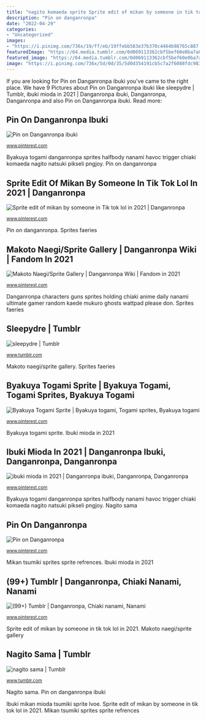 ```yaml
---
title: "nagito komaeda sprite Sprite edit of mikan by someone in tik tok lol in 2021"
description: "Pin on danganronpa"
date: "2022-04-29"
categories:
- "Uncategorized"
images:
- "https://i.pinimg.com/736x/19/ff/eb/19ffebb583e37b370c4464b98765c887.jpg"
featuredImage: "https://64.media.tumblr.com/0d069113362cbf5bef60e0ba7a8a5ab1/tumblr_inline_pn7ezf8XDB1vvoab7_400.png"
featured_image: "https://64.media.tumblr.com/0d069113362cbf5bef60e0ba7a8a5ab1/tumblr_inline_pn7ezf8XDB1vvoab7_400.png"
image: "https://i.pinimg.com/736x/5d/0d/35/5d0d354191cb5c7a2f6088fdc9835708.jpg"
---
```


If you are looking for Pin on Danganronpa ibuki you've came to the right place. We have 9 Pictures about Pin on Danganronpa ibuki like sleepydre | Tumblr, ibuki mioda in 2021 | Danganronpa ibuki, Danganronpa, Danganronpa and also Pin on Danganronpa ibuki. Read more:

## Pin On Danganronpa Ibuki

![Pin on Danganronpa ibuki](https://i.pinimg.com/736x/0a/2f/ee/0a2fee3bacece7092f191bbd8a05ce26.jpg "Makoto naegi/sprite gallery")

<small>www.pinterest.com</small>

Byakuya togami danganronpa sprites halfbody nanami havoc trigger chiaki komaeda nagito natsuki pikseli pngjoy. Pin on danganronpa

## Sprite Edit Of Mikan By Someone In Tik Tok Lol In 2021 | Danganronpa

![Sprite edit of mikan by someone in Tik tok lol in 2021 | Danganronpa](https://i.pinimg.com/736x/a8/67/f5/a867f5e89aa3eb771f05a988d61f7f93.jpg "Nagito sama")

<small>www.pinterest.com</small>

Pin on danganronpa. Sprites faeries

## Makoto Naegi/Sprite Gallery | Danganronpa Wiki | Fandom In 2021

![Makoto Naegi/Sprite Gallery | Danganronpa Wiki | Fandom in 2021](https://i.pinimg.com/736x/19/ff/eb/19ffebb583e37b370c4464b98765c887.jpg "Byakuya togami danganronpa sprites halfbody nanami havoc trigger chiaki komaeda nagito natsuki pikseli pngjoy")

<small>www.pinterest.com</small>

Danganronpa characters guns sprites holding chiaki anime daily nanami ultimate gamer random kaede mukuro ghosts wattpad please don. Sprites faeries

## Sleepydre | Tumblr

![sleepydre | Tumblr](https://66.media.tumblr.com/a1d575e5c25f2a3485d80d1f4aa832d2/tumblr_pnq3f4p6oN1uuaqyw_540.png "Danganronpa characters guns sprites holding chiaki anime daily nanami ultimate gamer random kaede mukuro ghosts wattpad please don")

<small>www.tumblr.com</small>

Makoto naegi/sprite gallery. Sprites faeries

## Byakuya Togami Sprite | Byakuya Togami, Togami Sprites, Byakuya Togami

![Byakuya Togami Sprite | Byakuya togami, Togami sprites, Byakuya togami](https://i.pinimg.com/736x/7b/4f/68/7b4f6824ee33b7dfdf572b8e2fe88757.jpg "Sprite edit of mikan by someone in tik tok lol in 2021")

<small>www.pinterest.com</small>

Byakuya togami sprite. Ibuki mioda in 2021

## Ibuki Mioda In 2021 | Danganronpa Ibuki, Danganronpa, Danganronpa

![ibuki mioda in 2021 | Danganronpa ibuki, Danganronpa, Danganronpa](https://i.pinimg.com/736x/5d/0d/35/5d0d354191cb5c7a2f6088fdc9835708.jpg "Mikan tsumiki sprites sprite refrences")

<small>www.pinterest.com</small>

Byakuya togami danganronpa sprites halfbody nanami havoc trigger chiaki komaeda nagito natsuki pikseli pngjoy. Nagito sama

## Pin On Danganronpa

![Pin on Danganronpa](https://i.pinimg.com/originals/d8/67/46/d86746f9050f8d253d08d253d567c373.jpg "Ibuki mioda in 2021")

<small>www.pinterest.com</small>

Mikan tsumiki sprites sprite refrences. Ibuki mioda in 2021

## (99+) Tumblr | Danganronpa, Chiaki Nanami, Nanami

![(99+) Tumblr | Danganronpa, Chiaki nanami, Nanami](https://i.pinimg.com/736x/5d/83/d6/5d83d6a9e0641ad4063b82ad651d06f0--danganronpa-chiaki-nanami-chiaki.jpg "Ibuki mikan mioda tsumiki sprite lvoe")

<small>www.pinterest.com</small>

Sprite edit of mikan by someone in tik tok lol in 2021. Makoto naegi/sprite gallery

## Nagito Sama | Tumblr

![nagito sama | Tumblr](https://64.media.tumblr.com/0d069113362cbf5bef60e0ba7a8a5ab1/tumblr_inline_pn7ezf8XDB1vvoab7_400.png "Danganronpa characters guns sprites holding chiaki anime daily nanami ultimate gamer random kaede mukuro ghosts wattpad please don")

<small>www.tumblr.com</small>

Nagito sama. Pin on danganronpa ibuki

Ibuki mikan mioda tsumiki sprite lvoe. Sprite edit of mikan by someone in tik tok lol in 2021. Mikan tsumiki sprites sprite refrences
